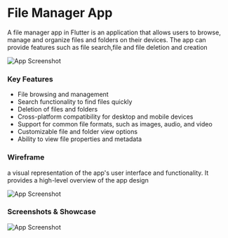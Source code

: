 
# File Manager App

A file manager app in Flutter is an application that allows users to browse, manage and organize files and folders on their devices. The app can provide features such as file search,file  and file deletion and creation



![App Screenshot](https://github.com/Wadie-ess/FileManagerApp/blob/master/filegithubgif.gif)

### Key Features


 - File browsing and management
 - Search functionality to find files quickly
 - Deletion of files and folders
 - Cross-platform compatibility for desktop and mobile devices
- Support for common file formats, such as images, audio, and video
- Customizable file and folder view options
- Ability to view file properties and metadata

### Wireframe

a visual representation of the app's user interface and functionality. It provides a high-level overview of the app design 

![App Screenshot](https://github.com/Wadie-ess/file_manager_app2/blob/master/wairframe.png)
### Screenshots & Showcase


![App Screenshot](https://github.com/Wadie-ess/file_manager_app2/blob/master/showCase.png)

